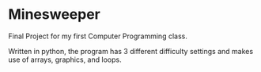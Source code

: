 # Minesweeper
Final Project for my first Computer Programming class.

Written in python, the program has 3 different difficulty settings and makes use of arrays, graphics, and loops.
